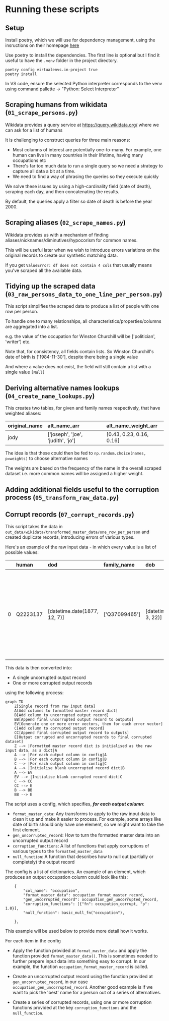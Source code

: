 # Running these scripts

## Setup

Install poetry, which we will use for dependency management, using the insructions on their homepage [here](https://python-poetry.org/docs/#installation)

Use poetry to install the dependencies. The first line is optional but I find it useful to have the `.venv` folder in the project directory.

```
poetry config virtualenvs.in-project true
poetry install
```

In VS code, ensure the selected Python interpreter corresponds to the venv using command pallette -> "Python: Select Interpreter"

## Scraping humans from wikidata (`01_scrape_persons.py`)

Wikidata provides a query service at https://query.wikidata.org/ where we can ask for a list of humans

It is challenging to construct queries for three main reasons:

- Most columns of interest are potentially one-to-many. For example, one human can live in many countries in their lifetime, having many occupations etc
- There's far too much data to run a single query so we need a strategy to capture all data a bit at a time.
- We need to find a way of phrasing the queries so they execute quickly

We solve these issues by using a high-cardinality field (date of death), scraping each day, and then concatenating the results.

By default, the queries apply a filter so date of death is before the year 2000.

## Scraping aliases (`02_scrape_names.py`)

Wikidata provides us with a mechanism of finding aliases/nicknames/diminutives/hypocorism for common names.

This will be useful later when we wish to introduce errors variations on the original records to create our synthetic matching data.

If you get `ValueError: df does not contain 4 cols` that usually means you've scraped all the available data.

## Tidying up the scraped data (`03_raw_persons_data_to_one_line_per_person.py`)

This script simplifies the scraped data to produce a list of people with one row per person.

To handle one to many relationships, all characteristics/properties/columns are aggregated into a list.

e.g. the value of the occupation for Winston Churchill will be ['politician', 'writer'] etc.

Note that, for consistency, all fields contain lists. So Winston Churchill's date of birth is ['1984-11-30'], despite there being a single value

And where a value does not exist, the field will still contain a list with a single value `[Null]`

## Deriving alternative names lookups (`04_create_name_lookups.py`)

This creates two tables, for given and family names respectively, that have weighted aliases:

| original_name | alt_name_arr                      | alt_name_weight_arr      |
| :------------ | :-------------------------------- | :----------------------- |
| jody          | ['joseph', 'joe', 'judith', 'jo'] | [0.43, 0.23, 0.16, 0.16] |

The idea is that these could then be fed to `np.random.choice(names, p=weights)` to choose alternative names

The weights are based on the frequency of the name in the overall scraped dataset i.e. more common names will be assigned a higher weight.

## Adding additional fields useful to the corruption process (`05_transform_raw_data.py`)

## Corrupt records (`07_corrupt_records.py`)

This script takes the data in `out_data/wikidata/transformed_master_data/one_row_per_person` and created duplicate records, introducing errors of various types.

Here's an example of the raw input data - in which every value is a list of possible values:

|     | human    | dod                          | family_name   | dob                          | given_name  | country_citizen | occupation                             | humanLabel         | given_nameLabel | family_nameLabel | occupationLabel                       | country_citizenLabel | sex_or_genderLabel | place_birth | birth_country | place_birthLabel | birth_countryLabel | birth_name | humanDescription                                       | name_native_language | humanAltLabel                                                                                      | residence                                             | residenceLabel                                                          | residence_countryLabel           | pseudonym | ethnicity | ethnicityLabel | full_name_arr                                                                                                              | birth_coordinates                           | residence_coordinates                                                                                                                                                                                                                                                |
| --: | :------- | :--------------------------- | :------------ | :--------------------------- | :---------- | :-------------- | :------------------------------------- | :----------------- | :-------------- | :--------------- | :------------------------------------ | :------------------- | :----------------- | :---------- | :------------ | :--------------- | :----------------- | :--------- | :----------------------------------------------------- | :------------------- | :------------------------------------------------------------------------------------------------- | :---------------------------------------------------- | :---------------------------------------------------------------------- | :------------------------------- | :-------- | :-------- | :------------- | :------------------------------------------------------------------------------------------------------------------------- | :------------------------------------------ | :------------------------------------------------------------------------------------------------------------------------------------------------------------------------------------------------------------------------------------------------------------------- |
|   0 | Q2223137 | [datetime.date(1877, 12, 7)] | ['Q37099465'] | [datetime.date(1816, 3, 22)] | ['Q595105'] | ['Q142']        | ['Q22813352', 'Q11569986', 'Q1028181'] | ['Ernest Charton'] | ['Ernest']      | ['Charton']      | ['traveler', 'printmaker', 'painter'] | ['France']           | ['male']           | ['Q456']    | ['Q142']      | ['Lyon']         | ['France']         | []         | ['French painter active in South America (1816-1877)'] | []                   | ['e. charton, Ernest Charton de Treville, Ernest Marc Jules Charton de Treville, Ernesto Charton'] | ['Q90', 'Q456', 'Q1486', 'Q2887', 'Q33986', 'Q42810'] | ['Paris', 'Lyon', 'Buenos Aires', 'Santiago', 'Valparaíso', 'Le Havre'] | ['France', 'Argentina', 'Chile'] | []        | []        | []             | ['Ernesto Charton', 'Ernest Marc Jules Charton de Treville', 'Ernest Charton de Treville', 'e. charton', 'Ernest Charton'] | [{'lat': 45.758888888, 'lng': 4.841388888}] | [{'lat': 48.856944444, 'lng': 2.351388888}, {'lat': 45.758888888, 'lng': 4.841388888}, {'lat': -34.599722222, 'lng': -58.381944444}, {'lat': -33.45, 'lng': -70.666666666}, {'lat': -33.046111111, 'lng': -71.619722222}, {'lat': 49.494166666, 'lng': 0.108055555}] |

This data is then converted into:

- A single uncorrupted output record
- One or more corrupted output records

using the following process:

```mermaid
graph TD
    Z[Single record from raw input data]
    A[Add columns to formatted master record dict]
    B[Add column to uncorrupted output record]
    BB[Append final uncorrupted output record to outputs]
    EV[Generate one or more error vectors, then for each error vector]
    C[Add column to corrupted output record]
    CC[Append final corrupted output record to outputs]
    E[Output corrupted and uncorrupted records to final corrupted dataset]
    Z --> |Formatted master record dict is initialised as the raw input data, as a dict|A
    A --> |For each output column in config|A
    B --> |For each output column in config|B
    C --> |For each output column in config|C
    A --> |Initialise blank uncorrupted record dict|B
    A --> EV
    EV --> |Initialise blank corrupted record dict|C
    C --> CC
    CC --> E
    B --> BB
    BB --> E

```

The script uses a config, which specifies, _**for each output column**_:

- `format_master_data`: Any transforms to apply to the raw input data to clean it up and make it easier to process. For example, some arrays like date of birth should only have one element, so we might want to take the first element.
- `gen_uncorrupted_record`: How to turn the formatted master data into an uncorrupted output record
- `corruption_functions`: A list of functions that apply corruptions of various types to the `formatted_master_data`
- `null_function`: A function that describes how to null out (partially or completely) the output record

The config is a list of dictionaries. An example of an element, which produces an output occupation column could look like this:

```
    {
        "col_name": "occupation",
        "format_master_data": occupation_format_master_record,
        "gen_uncorrupted_record": occupation_gen_uncorrupted_record,
        "corruption_functions": [{"fn": occupation_corrupt, "p": 1.0}],
        "null_function": basic_null_fn("occupation"),

    },
```

This example will be used below to provide more detail how it works.

For each item in the config

- Apply the function provided at `format_master_data` and apply the function provided `format_master_data()`. This is sometimes needed to further prepare input data into something easy to corrupt. In our example, the function `occupation_format_master_record` is called.

- Create an uncorrupted output record using the function provided at `gen_uncorrupted_record`, in our case `occupation_gen_uncorrupted_record`. Another good example is if we want to pick the 'best' name for a person out of a series of alternatives.

- Create a series of corrupted records, using one or more corruption functions provided at the key `corruption_functions` and the `null_function`.

